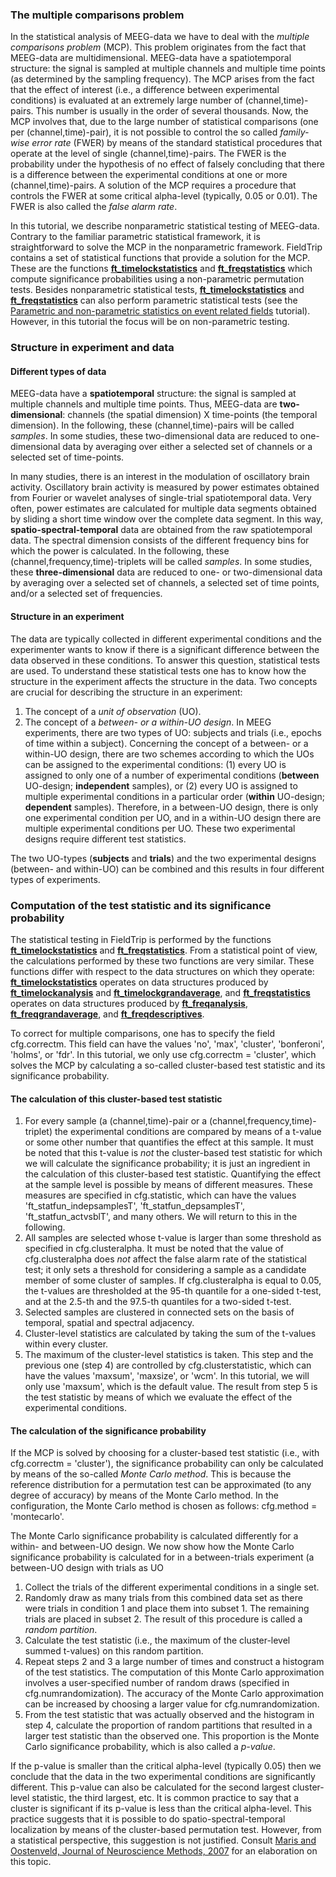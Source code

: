 ### The multiple comparisons problem

In the statistical analysis of MEEG-data we have to deal with the _multiple comparisons problem_ (MCP). This problem originates from the fact that MEEG-data are multidimensional. MEEG-data have a spatiotemporal structure: the signal is sampled at multiple channels and multiple time points (as determined by the sampling frequency). The MCP arises from the fact that the effect of interest (i.e., a difference between experimental conditions) is evaluated at an extremely large number of (channel,time)-pairs. This number is usually in the order of several thousands. Now, the MCP involves that, due to the large number of statistical comparisons (one per (channel,time)-pair), it is not possible to control the so called _family-wise error rate_ (FWER) by means of the standard statistical procedures that operate at the level of single (channel,time)-pairs. The FWER is the probability under the hypothesis of no effect of falsely concluding that there is a difference between the experimental conditions at one or more (channel,time)-pairs. A solution of the MCP requires a procedure that controls the FWER at some critical alpha-level (typically, 0.05 or 0.01). The FWER is also called the _false alarm rate_.

In this tutorial, we describe nonparametric statistical testing of MEEG-data. Contrary to the familiar parametric statistical framework, it is straightforward to solve the MCP in the nonparametric framework. FieldTrip contains a set of statistical functions that provide a solution for the MCP. These are the functions **[ft_timelockstatistics](/reference/ft_timelockstatistics)** and **[ft_freqstatistics](/reference/ft_freqstatistics)** which compute significance probabilities using a non-parametric permutation tests. Besides nonparametric statistical tests, **[ft_timelockstatistics](/reference/ft_timelockstatistics)** and **[ft_freqstatistics](/reference/ft_freqstatistics)** can also perform parametric statistical tests (see the [Parametric and non-parametric statistics on event related fields](/tutorial/eventrelatedstatistics) tutorial). However, in this tutorial the focus will be on non-parametric testing.

### Structure in experiment and data

#### Different types of data

MEEG-data have a **spatiotemporal** structure: the signal is sampled at multiple channels and multiple time points. Thus, MEEG-data are **two-dimensional**: channels (the spatial dimension) X time-points (the temporal dimension). In the following, these (channel,time)-pairs will be called _samples_. In some studies, these two-dimensional data are reduced to one-dimensional data by averaging over either a selected set of channels or a selected set of time-points.

In many studies, there is an interest in the modulation of oscillatory brain activity. Oscillatory brain activity is measured by power estimates obtained from Fourier or wavelet analyses of single-trial spatiotemporal data. Very often, power estimates are calculated for multiple data segments obtained by sliding a short time window over the complete data segment. In this way, **spatio-spectral-temporal** data are obtained from the raw spatiotemporal data. The spectral dimension consists of the different frequency bins for which the power is calculated. In the following, these (channel,frequency,time)-triplets will be called _samples_. In some studies, these **three-dimensional** data are reduced to one- or two-dimensional data by averaging over a selected set of channels, a selected set of time points, and/or a selected set of frequencies.

#### Structure in an experiment

The data are typically collected in different experimental conditions and the experimenter wants to know if there is a significant difference between the data observed in these conditions. To answer this question, statistical tests are used. To understand these statistical tests one has to know how the structure in the experiment affects the structure in the data. Two concepts are crucial for describing the structure in an experiment:

1.  The concept of a _unit of observation_ (UO).
2.  The concept of a _between- or a within-UO design_.
    In MEEG experiments, there are two types of UO: subjects and trials (i.e., epochs of time within a subject). Concerning the concept of a between- or a within-UO design, there are two schemes according to which the UOs can be assigned to the experimental conditions: (1) every UO is assigned to only one of a number of experimental conditions (**between** UO-design; **independent** samples), or (2) every UO is assigned to multiple experimental conditions in a particular order (**within** UO-design; **dependent** samples). Therefore, in a between-UO design, there is only one experimental condition per UO, and in a within-UO design there are multiple experimental conditions per UO. These two experimental designs require different test statistics.

The two UO-types (**subjects** and **trials**) and the two experimental designs (between- and within-UO) can be combined and this results in four different types of experiments.

### Computation of the test statistic and its significance probability

The statistical testing in FieldTrip is performed by the functions **[ft_timelockstatistics](/reference/ft_timelockstatistics)** and **[ft_freqstatistics](/reference/ft_freqstatistics)**. From a statistical point of view, the calculations performed by these two functions are very similar. These functions differ with respect to the data structures on which they operate: **[ft_timelockstatistics](/reference/ft_timelockstatistics)** operates on data structures produced by **[ft_timelockanalysis](/reference/ft_timelockanalysis)** and **[ft_timelockgrandaverage](/reference/ft_timelockgrandaverage)**, and **[ft_freqstatistics](/reference/ft_freqstatistics)** operates on data structures produced by **[ft_freqanalysis](/reference/ft_freqanalysis)**, **[ft_freqgrandaverage](/reference/ft_freqgrandaverage)**, and **[ft_freqdescriptives](/reference/ft_freqdescriptives)**.

To correct for multiple comparisons, one has to specify the field cfg.correctm. This field can have the values 'no', 'max', 'cluster', 'bonferoni', 'holms', or 'fdr'. In this tutorial, we only use cfg.correctm = 'cluster', which solves the MCP by calculating a so-called cluster-based test statistic and its significance probability.

#### The calculation of this cluster-based test statistic

1.  For every sample (a (channel,time)-pair or a (channel,frequency,time)-triplet) the experimental conditions are compared by means of a t-value or some other number that quantifies the effect at this sample. It must be noted that this t-value is _not_ the cluster-based test statistic for which we will calculate the significance probability; it is just an ingredient in the calculation of this cluster-based test statistic. Quantifying the effect at the sample level is possible by means of different measures. These measures are specified in cfg.statistic, which can have the values 'ft_statfun_indepsamplesT', 'ft_statfun_depsamplesT', 'ft_statfun_actvsblT', and many others. We will return to this in the following.
2.  All samples are selected whose t-value is larger than some threshold as specified in cfg.clusteralpha. It must be noted that the value of cfg.clusteralpha does _not_ affect the false alarm rate of the statistical test; it only sets a threshold for considering a sample as a candidate member of some cluster of samples. If cfg.clusteralpha is equal to 0.05, the t-values are thresholded at the 95-th quantile for a one-sided t-test, and at the 2.5-th and the 97.5-th quantiles for a two-sided t-test.
3.  Selected samples are clustered in connected sets on the basis of temporal, spatial and spectral adjacency.
4.  Cluster-level statistics are calculated by taking the sum of the t-values within every cluster.
5.  The maximum of the cluster-level statistics is taken. This step and the previous one (step 4) are controlled by cfg.clusterstatistic, which can have the values 'maxsum', 'maxsize', or 'wcm'. In this tutorial, we will only use 'maxsum', which is the default value.
    The result from step 5 is the test statistic by means of which we evaluate the effect of the experimental conditions.

#### The calculation of the significance probability

If the MCP is solved by choosing for a cluster-based test statistic (i.e., with cfg.correctm = 'cluster'), the significance probability can only be calculated by means of the so-called _Monte Carlo method_. This is because the reference distribution for a permutation test can be approximated (to any degree of accuracy) by means of the Monte Carlo method. In the configuration, the Monte Carlo method is chosen as follows: cfg.method = 'montecarlo'.

The Monte Carlo significance probability is calculated differently for a within- and between-UO design. We now show how the Monte Carlo significance probability is calculated for in a between-trials experiment (a between-UO design with trials as UO

1.  Collect the trials of the different experimental conditions in a single set.
2.  Randomly draw as many trials from this combined data set as there were trials in condition 1 and place them into subset 1. The remaining trials are placed in subset 2. The result of this procedure is called a _random partition_.
3.  Calculate the test statistic (i.e., the maximum of the cluster-level summed t-values) on this random partition.
4.  Repeat steps 2 and 3 a large number of times and construct a histogram of the test statistics. The computation of this Monte Carlo approximation involves a user-specified number of random draws (specified in cfg.numrandomization). The accuracy of the Monte Carlo approximation can be increased by choosing a larger value for cfg.numrandomization.
5.  From the test statistic that was actually observed and the histogram in step 4, calculate the proportion of random partitions that resulted in a larger test statistic than the observed one. This proportion is the Monte Carlo significance probability, which is also called a _p-value_.

If the p-value is smaller than the critical alpha-level (typically 0.05) then we conclude that the data in the two experimental conditions are significantly different. This p-value can also be calculated for the second largest cluster-level statistic, the third largest, etc. It is common practice to say that a cluster is significant if its p-value is less than the critical alpha-level. This practice suggests that it is possible to do spatio-spectral-temporal localization by means of the cluster-based permutation test. However, from a statistical perspective, this suggestion is not justified. Consult [Maris and Oostenveld, Journal of Neuroscience Methods, 2007](/references_to_implemented_methods#statistical_inference_by_means_of_permutation) for an elaboration on this topic.
